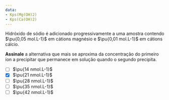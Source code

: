 ```yaml
---
data:
- Kps(Mg(OH)2)
- Kps(Ca(OH)2)
---
```


Hidróxido de sódio é adicionado progressivamente a uma amostra contendo $\pu{0,05 mol.L-1}$ em cátions magnésio e $\pu{0,01 mol.L-1}$ em cátions cálcio.

**Assinale** a alternativa que mais se aproxima da concentração do primeiro íon a precipitar que permanece em solução quando o segundo precipita.

- [ ] $\pu{14 nmol.L-1}$
- [x] $\pu{21 nmol.L-1}$
- [ ] $\pu{28 nmol.L-1}$
- [ ] $\pu{35 nmol.L-1}$
- [ ] $\pu{42 nmol.L-1}$
